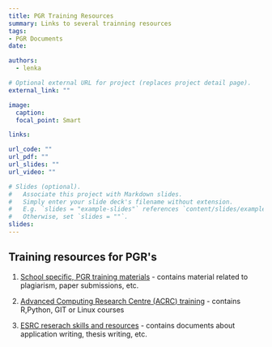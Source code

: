 ```yaml
---
title: PGR Training Resources
summary: Links to several trainning resources
tags:
- PGR Documents
date: 

authors: 
  - lenka

# Optional external URL for project (replaces project detail page).
external_link: ""

image:
  caption: 
  focal_point: Smart

links:

url_code: ""
url_pdf: ""
url_slides: ""
url_video: ""

# Slides (optional).
#   Associate this project with Markdown slides.
#   Simply enter your slide deck's filename without extension.
#   E.g. `slides = "example-slides"` references `content/slides/example-slides.md`.
#   Otherwise, set `slides = ""`.
slides: 
---
```




<!--more-->

## Training resources for PGR's 

1. [School specific, PGR training materials](https://uob.sharepoint.com/teams/grp-ggy-postgrad/Shared%20Documents/Forms/AllItems.aspx?viewid=23b21ecf%2D2c8f%2D446b%2D9b7b%2De9cd79bdeeae&id=%2Fteams%2Fgrp%2Dggy%2Dpostgrad%2FShared%20Documents%2FTraining) - contains material related to plagiarism, paper submissions, etc.

2. [Advanced Computing Research Centre (ACRC) training](https://www.bristol.ac.uk/acrc/acrc-training/) - contains R,Python, GIT or Linux courses

3. [ESRC reserach skills and resources](https://esrc.ukri.org/skills-and-careers/doctoral-training/esrc-students/research-skills-and-resources/) - contains documents about application writing, thesis writing, etc.
